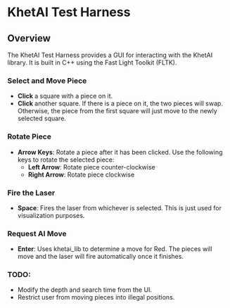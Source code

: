 # KhetAI Test Harness

## Overview

The KhetAI Test Harness provides a GUI for interacting with the KhetAI library. It is built in C++ using the Fast Light Toolkit (FLTK).

### Select and Move Piece

- **Click** a square with a piece on it.
- **Click** another square. If there is a piece on it, the two pieces will swap. Otherwise, the piece from the first square will just move to the newly selected square.

### Rotate Piece

- **Arrow Keys**: Rotate a piece after it has been clicked. Use the following keys to rotate the selected piece:
  - **Left Arrow**: Rotate piece counter-clockwise
  - **Right Arrow**: Rotate piece clockwise

### Fire the Laser

- **Space**: Fires the laser from whichever is selected. This is just used for visualization purposes.

### Request AI Move

- **Enter**: Uses khetai_lib to determine a move for Red. The pieces will move and the laser will fire automatically once it finishes.

### TODO:

- Modify the depth and search time from the UI.
- Restrict user from moving pieces into illegal positions.